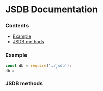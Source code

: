 # JSDB Documentation

### Contents
- [Example](#example)
- [JSDB methods](#methods)


### <a name="example"></a> Example
```js
const db = require('./jsdb');
db =
```


### <a name="methods"></a> JSDB methods
